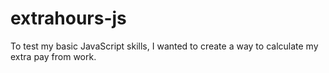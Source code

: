 # extrahours-js
To test my basic JavaScript skills, I wanted to create a way to calculate my extra pay from work.
